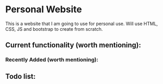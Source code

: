 # Personal Website
This is a website that I am going to use for personal use. Will use HTML, CSS, JS and bootstrap to create from scratch.

## Current functionality (worth mentioning):

### Recently Added (worth mentioning):  


## Todo list:



### 
